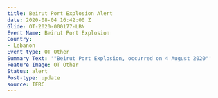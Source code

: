 ```yaml
---
title: Beirut Port Explosion Alert
date: 2020-08-04 16:42:00 Z
Glide: OT-2020-000177-LBN
Event Name: Beirut Port Explosion
Country:
- Lebanon
Event type: OT Other
Summary Text: '"Beirut Port Explosion, occurred on 4 August 2020"'
Feature Image: OT Other
Status: alert
Post-type: update
source: IFRC
---
```


